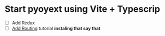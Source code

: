 # Start pyoyext using Vite + Typescrip
- [ ] Add Redux
- [ ] [Add Routing](https://reactrouter.com/en/main/start/tutorial) tutorial **instaling that say that**